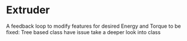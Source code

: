 # Extruder
A feedback loop to modify features for desired Energy and Torque
to be fixed: Tree based class have issue
take a deeper look into class